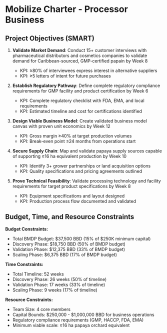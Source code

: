 # Mobilize Charter - Processor Business

## Project Objectives (SMART)

1. **Validate Market Demand**: Conduct 15+ customer interviews with pharmaceutical distributors and cosmetics companies to validate demand for Caribbean-sourced, GMP-certified papain by Week 8
   - KPI: ≥80% of interviewees express interest in alternative suppliers
   - KPI: ≥5 letters of intent for future purchases

2. **Establish Regulatory Pathway**: Define complete regulatory compliance requirements for GMP facility and product certification by Week 6
   - KPI: Complete regulatory checklist with FDA, EMA, and local requirements
   - KPI: Estimated timeline and cost for certifications identified

3. **Design Viable Business Model**: Create validated business model canvas with proven unit economics by Week 12
   - KPI: Gross margin ≥40% at target production volumes
   - KPI: Break-even point ≤24 months from operations start

4. **Secure Supply Chain**: Map and validate papaya supply sources capable of supporting ≥16 ha equivalent production by Week 10
   - KPI: Identify 3+ grower partnerships or land acquisition options
   - KPI: Quality specifications and pricing agreements outlined

5. **Prove Technical Feasibility**: Validate processing technology and facility requirements for target product specifications by Week 8
   - KPI: Equipment specifications and layout designed
   - KPI: Production process flow documented and validated

## Budget, Time, and Resource Constraints

**Budget Constraints:**
- Total BMDP Budget: $37,500 BBD (15% of $250K minimum capital)
- Discovery Phase: $18,750 BBD (50% of BMDP budget)
- Validation Phase: $12,375 BBD (33% of BMDP budget)  
- Scaling Phase: $6,375 BBD (17% of BMDP budget)

**Time Constraints:**
- Total Timeline: 52 weeks
- Discovery Phase: 26 weeks (50% of timeline)
- Validation Phase: 17 weeks (33% of timeline)
- Scaling Phase: 9 weeks (17% of timeline)

**Resource Constraints:**
- Team Size: 4 core members
- Capital Bounds: $250,000 - $1,000,000 BBD for business operations
- Regulatory compliance requirements (GMP, HACCP, FDA, EMA)
- Minimum viable scale: ≥16 ha papaya orchard equivalent
